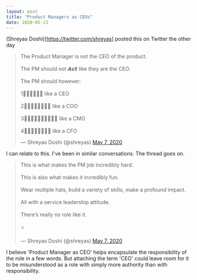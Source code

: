 ```yaml
---
layout: post
title: "Product Managers as CEOs"
date: 2020-05-13
---
```


(Shreyas Doshi)[https://twitter.com/shreyas] posted this on Twitter the other day

<blockquote class="twitter-tweet"><p lang="en" dir="ltr">The Product Manager is not the CEO of the product.<br><br>The PM should not 𝘼𝙘𝙩 like they are the CEO.<br><br>The PM should however:<br><br>1⃣𝙏𝙝𝙞𝙣𝙠 like a CEO<br><br>2⃣𝙀𝙭𝙚𝙘𝙪𝙩𝙚 like a COO<br><br>3⃣𝙎𝙩𝙤𝙧𝙮𝙩𝙚𝙡𝙡 like a CMO<br><br>4⃣𝘿𝙚𝙡𝙞𝙫𝙚𝙧 like a CFO</p>&mdash; Shreyas Doshi (@shreyas) <a href="https://twitter.com/shreyas/status/1258212702087864320?ref_src=twsrc%5Etfw">May 7, 2020</a></blockquote> <script async src="https://platform.twitter.com/widgets.js" charset="utf-8"></script>

I can relate to this. I've been in similar conversations. The thread goes on.

<blockquote class="twitter-tweet"><p lang="en" dir="ltr">This is what makes the PM job incredibly hard.<br><br>This is also what makes it incredibly fun.<br><br>Wear multiple hats, build a variety of skills, make a profound impact.<br><br>All with a service leadership attitude.<br><br>There’s really no role like it.<br><br>⭐️</p>&mdash; Shreyas Doshi (@shreyas) <a href="https://twitter.com/shreyas/status/1258212703442616320?ref_src=twsrc%5Etfw">May 7, 2020</a></blockquote> <script async src="https://platform.twitter.com/widgets.js" charset="utf-8"></script>

I believe 'Product Manager as CEO' helps encapsulate the responsibility of the role in a few words. But attaching the term 'CEO' could leave room for it to be misunderstood as a role with simply more authority than with responsibility.
